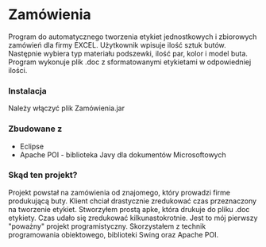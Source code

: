 # Zamówienia

Program do automatycznego tworzenia etykiet jednostkowych i zbiorowych zamówień dla firmy EXCEL.
Użytkownik wpisuje ilość sztuk butów. Następnie wybiera typ materiału podszewki, ilość par, kolor i model buta.
Program wykonuje plik .doc z sformatowanymi etykietami w odpowiedniej ilości. 

### Instalacja

Należy włączyć plik Zamówienia.jar


### Zbudowane z 

* Eclipse
* Apache POI - biblioteka Javy dla dokumentów Microsoftowych 

### Skąd ten projekt? 

Projekt powstał na zamówienia od znajomego, który prowadzi firme produkującą buty. Klient chciał drastycznie
zredukować czas przeznaczony na tworzenie etykiet. Stworzyłem prostą apke, która drukuje do pliku .doc etykiety.
Czas udało się zredukować kilkunastokrotnie. 
Jest to mój pierwszy "poważny" projekt programistyczny. Skorzystałem z technik programowania obiektowego, biblioteki Swing oraz Apache POI.


